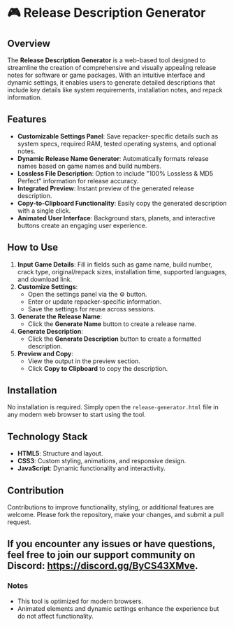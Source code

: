 # 🎮 Release Description Generator

## Overview
The **Release Description Generator** is a web-based tool designed to streamline the creation of comprehensive and visually appealing release notes for software or game packages. With an intuitive interface and dynamic settings, it enables users to generate detailed descriptions that include key details like system requirements, installation notes, and repack information.

## Features
- **Customizable Settings Panel**: Save repacker-specific details such as system specs, required RAM, tested operating systems, and optional notes.
- **Dynamic Release Name Generator**: Automatically formats release names based on game names and build numbers.
- **Lossless File Description**: Option to include "100% Lossless & MD5 Perfect" information for release accuracy.
- **Integrated Preview**: Instant preview of the generated release description.
- **Copy-to-Clipboard Functionality**: Easily copy the generated description with a single click.
- **Animated User Interface**: Background stars, planets, and interactive buttons create an engaging user experience.

## How to Use
1. **Input Game Details**: Fill in fields such as game name, build number, crack type, original/repack sizes, installation time, supported languages, and download link.
2. **Customize Settings**:
   - Open the settings panel via the ⚙️ button.
   - Enter or update repacker-specific information.
   - Save the settings for reuse across sessions.
3. **Generate the Release Name**:
   - Click the **Generate Name** button to create a release name.
4. **Generate Description**:
   - Click the **Generate Description** button to create a formatted description.
5. **Preview and Copy**:
   - View the output in the preview section.
   - Click **Copy to Clipboard** to copy the description.

## Installation
No installation is required. Simply open the `release-generator.html` file in any modern web browser to start using the tool.

## Technology Stack
- **HTML5**: Structure and layout.
- **CSS3**: Custom styling, animations, and responsive design.
- **JavaScript**: Dynamic functionality and interactivity.

## Contribution
Contributions to improve functionality, styling, or additional features are welcome. Please fork the repository, make your changes, and submit a pull request.

If you encounter any issues or have questions, feel free to join our support community on Discord: https://discord.gg/ByCS43XMve.
---

### Notes
- This tool is optimized for modern browsers.
- Animated elements and dynamic settings enhance the experience but do not affect functionality.

